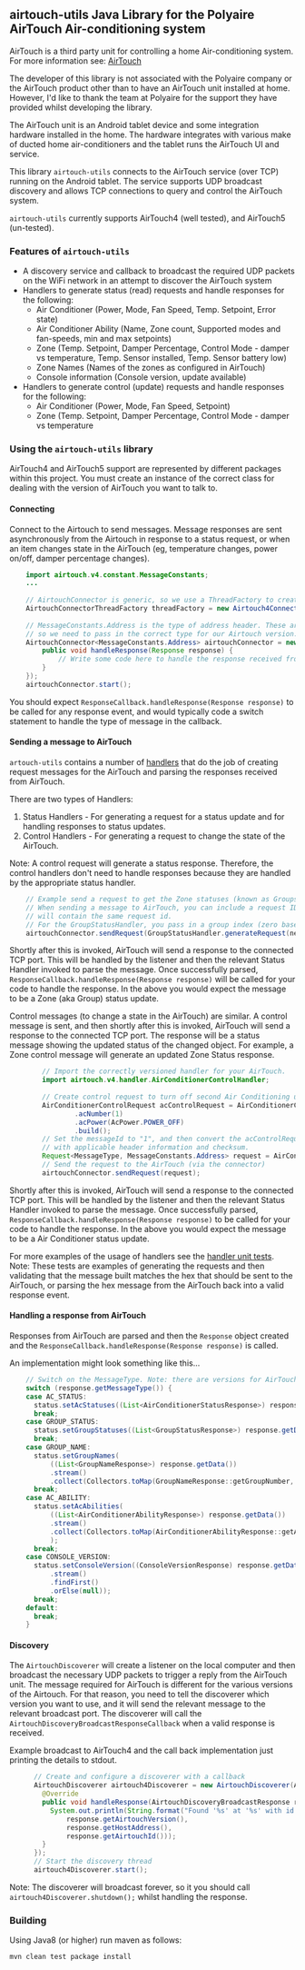 ## airtouch-utils Java Library for the Polyaire AirTouch Air-conditioning system

AirTouch is a third party unit for controlling a home Air-conditioning system. For more information see: [AirTouch](https://www.airtouch.net.au/)

The developer of this library is not associated with the Polyaire company or the AirTouch product other than to have an AirTouch unit installed at home. However, I'd like to thank the team at Polyaire for the support they have provided whilst developing the library.

The AirTouch unit is an Android tablet device and some integration hardware installed in the home. The hardware integrates with various make of ducted home air-conditioners and the tablet runs the AirTouch UI and service.

This library `airtouch-utils` connects to the AirTouch service (over TCP) running on the Android tablet. The service supports UDP broadcast discovery and allows TCP connections to query and control the AirTouch system.

`airtouch-utils` currently supports AirTouch4 (well tested), and AirTouch5 (un-tested).

### Features of `airtouch-utils`
- A discovery service and callback to broadcast the required UDP packets on the WiFi network in an attempt to discover the AirTouch system
- Handlers to generate status (read) requests and handle responses for the following:
    - Air Conditioner (Power, Mode, Fan Speed, Temp. Setpoint, Error state)
    - Air Conditioner Ability (Name, Zone count, Supported modes and fan-speeds, min and max setpoints)
    - Zone (Temp. Setpoint, Damper Percentage, Control Mode - damper vs temperature, Temp. Sensor installed, Temp. Sensor battery low)
    - Zone Names (Names of the zones as configured in AirTouch)
    - Console information (Console version, update available)
- Handlers to generate control (update) requests and handle responses for the following:
    - Air Conditioner (Power, Mode, Fan Speed, Setpoint)
    - Zone (Temp. Setpoint, Damper Percentage, Control Mode - damper vs temperature

### Using the `airtouch-utils` library

AirTouch4 and AirTouch5 support are represented by different packages within this project.
You must create an instance of the correct class for dealing with the version of AirTouch you want to talk to.

#### Connecting
Connect to the Airtouch to send messages. Message responses are sent asynchronously from the Airtouch in response to a status request, or when an item changes state in the AirTouch (eg, temperature changes, power on/off, damper percentage changes).

```java
    import airtouch.v4.constant.MessageConstants;
    ...
    
    // AirtouchConnector is generic, so we use a ThreadFactory to create the relevant thread (Airtouch4 or 5)
    AirtouchConnectorThreadFactory threadFactory = new Airtouch4ConnectorThreadFactory();
    
    // MessageConstants.Address is the type of address header. These are different for Airtouch4 and 5
    // so we need to pass in the correct type for our Airtouch version. 
    AirtouchConnector<MessageConstants.Address> airtouchConnector = new AirtouchConnector<>(threadFactory, this.hostName, this.portNumber, new ResponseCallback() {
        public void handleResponse(Response response) {
            // Write some code here to handle the response received from AirTouch
        }
    });
    airtouchConnector.start();
```
You should expect `ResponseCallback.handleResponse(Response response)` to be called for any response event, and would typically code a switch statement to handle the type of message in the callback.

#### Sending a message to AirTouch
`artouch-utils` contains a number of [handlers](src/main/java/airtouch/v4/handler/) that do the job of creating request messages for the AirTouch and parsing the responses received from AirTouch.

There are two types of Handlers:
1. Status Handlers - For generating a request for a status update and for handling responses to status updates.
2. Control Handlers - For generating a request to change the state of the AirTouch.

Note: A control request will generate a status response. Therefore, the control handlers don't need to handle responses because they are handled by the appropriate status handler.

```java
    // Example send a request to get the Zone statuses (known as Groups in AirTouch4)
    // When sending a message to AirTouch, you can include a request ID. The response
    // will contain the same request id.
    // For the GroupStatusHandler, you pass in a group index (zero based) or null to request the status for all groups.
    airtouchConnector.sendRequest(GroupStatusHandler.generateRequest(nextRequestId, null));
```
Shortly after this is invoked, AirTouch will send a response to the connected TCP port. This will be handled by the listener and then the relevant Status Handler invoked to parse the message. Once successfully parsed, `ResponseCallback.handleResponse(Response response)` will be called for your code to handle the response. In the above you would expect the message to be a Zone (aka Group) status update.

Control messages (to change a state in the AirTouch) are similar. A control message is sent, and then shortly after this is invoked, AirTouch will send a response to the connected TCP port. The response will be a status message showing the updated status of the changed object. For example, a Zone control message will generate an updated Zone Status response.

```java
        // Import the correctly versioned handler for your AirTouch.
        import airtouch.v4.handler.AirConditionerControlHandler;
        
        // Create control request to turn off second Air Conditioning unit on AirTouch (zero based index)
        AirConditionerControlRequest acControlRequest = AirConditionerControlHandler.requestBuilder()
                .acNumber(1)
                .acPower(AcPower.POWER_OFF)
                .build();
        // Set the messageId to "1", and then convert the acControlRequest into an AirTouch Hex byte array
        // with applicable header information and checksum.
        Request<MessageType, MessageConstants.Address> request = AirConditionerControlHandler.generateRequest(1, acControlRequest);
        // Send the request to the AirTouch (via the connector)
        airtouchConnector.sendRequest(request);
```

Shortly after this is invoked, AirTouch will send a response to the connected TCP port. This will be handled by the listener and then the relevant Status Handler invoked to parse the message. Once successfully parsed, `ResponseCallback.handleResponse(Response response)` to be called for your code to handle the response. In the above you would expect the message to be a Air Conditioner status update.

For more examples of the usage of handlers see the [handler unit tests](src/test/java/airtouch/v4/handler/). Note: These tests are examples of generating the requests and then validating that the message built matches the hex that should be sent to the AirTouch, or parsing the hex message from the AirTouch back into a valid response event.

#### Handling a response from AirTouch
Responses from AirTouch are parsed and then the `Response` object created and the `ResponseCallback.handleResponse(Response response)` is called.

An implementation might look something like this...

```java
    // Switch on the MessageType. Note: there are versions for AirTouch4 and AirTouch5
    switch (response.getMessageType()) {
    case AC_STATUS:
      status.setAcStatuses((List<AirConditionerStatusResponse>) response.getData());
      break;
    case GROUP_STATUS:
      status.setGroupStatuses((List<GroupStatusResponse>) response.getData());
      break;
    case GROUP_NAME:
      status.setGroupNames(
          ((List<GroupNameResponse>) response.getData())
          .stream()
          .collect(Collectors.toMap(GroupNameResponse::getGroupNumber, GroupNameResponse::getName)));
      break;
    case AC_ABILITY:
      status.setAcAbilities(
          ((List<AirConditionerAbilityResponse>) response.getData())
          .stream()
          .collect(Collectors.toMap(AirConditionerAbilityResponse::getAcNumber, r -> r))
          );
      break;
    case CONSOLE_VERSION:
      status.setConsoleVersion((ConsoleVersionResponse) response.getData()
          .stream()
          .findFirst()
          .orElse(null));
      break;
    default:
      break;
    }
```

#### Discovery
The `AirtouchDiscoverer` will create a listener on the local computer and then broadcast the necessary UDP packets to trigger a reply from the AirTouch unit.
The message required for AirTouch is different for the various versions of the Airtouch. For that reason, you need to tell the discoverer which version you want to use, and it will send the relevant message to the relevant broadcast port.
The discoverer will call the `AirtouchDiscoveryBroadcastResponseCallback` when a valid response is received.

Example broadcast to AirTouch4 and the call back implementation just printing the details to stdout.

```java
      // Create and configure a discoverer with a callback
      AirtouchDiscoverer airtouch4Discoverer = new AirtouchDiscoverer(AirtouchVersion.AIRTOUCH4, new AirtouchDiscoveryBroadcastResponseCallback() {
        @Override
        public void handleResponse(AirtouchDiscoveryBroadcastResponse response) {
          System.out.println(String.format("Found '%s' at '%s' with id '%s'",
              response.getAirtouchVersion(),
              response.getHostAddress(),
              response.getAirtouchId()));
        }
      });
      // Start the discovery thread
      airtouch4Discoverer.start();
```

Note: The discoverer will broadcast forever, so it you should call `airtouch4Discoverer.shutdown();` whilst handling the response.

### Building
Using Java8 (or higher) run maven as follows:

```
mvn clean test package install
```
